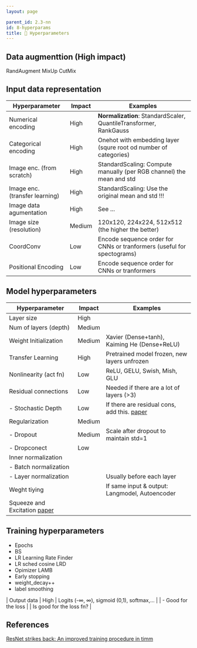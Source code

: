```yaml
---
layout: page

parent_id: 2.3-nn
id: 8-hyperparams
title: 🔧 Hyperparameters
---
```




## Data augmenttion (High impact)


RandAugment
MixUp
CutMix


## Input data representation


| Hyperparameter                 | Impact | Examples                                                               |
|--------------------------------|--------|------------------------------------------------------------------------|
| Numerical  encoding            |  High  | **Normalization**: StandardScaler, QuantileTransformer, RankGauss      |
| Categorical  encoding          |  High  | Onehot with embedding layer (squre root od number of categories)       |
| Image enc. (from scratch)      |  High  | StandardScaling: Compute manually (per RGB channel) the mean and std   |
| Image enc. (transfer learning) |  High  | StandardScaling: Use the original mean and std !!!                     |
| Image data agumentation        |  High  | See ...                                                                |
| Image size (resolution)        | Medium | 120x120, 224x224, 512x512  (the higher the better)                     |
| CoordConv                      |  Low   | Encode sequence order for CNNs or tranformers (useful for spectograms) |
| Positional Encoding            |  Low   | Encode sequence order for CNNs or tranformers                          |


## Model hyperparameters


| Hyperparameter        | Impact | Examples                                       |
|-----------------------|--------|------------------------------------------------|
| Layer size            | High   |                                                |
| Num of layers (depth) | Medium |                                                |
| Weight Initialization | Medium | Xavier (Dense+tanh), Kaiming He (Dense+ReLU)   |
| Transfer Learning     | High   | Pretrained model frozen, new layers unfrozen   |
| Nonlinearity (act fn) | Low    | ReLU, GELU, Swish, Mish, GLU                   |
| Residual connections  | Low    | Needed if there are a lot of layers (>3)       |
| - Stochastic Depth    | Low    | If there are residual cons, add this.  [paper](https://arxiv.org/abs/1603.09382) |
| Regularization        | Medium |                                                |
| - Dropout             | Medium | Scale after dropout to maintain std=1          |
| - Dropconect          | Low    |                                                |
| Inner normalization   |        |                                                |
| - Batch normalization |        |                                                |
| - Layer normalization |        | Usually before each layer                      |
| Weght tiying          |        | If same input & output: Langmodel, Autoencoder |
| Squeeze and Excitation           [paper](https://amaarora.github.io/2020/07/24/SeNet.html)



## Training hyperparameters

- Epochs
- BS
- LR                                Learning Rate Finder
- LR sched                          cosine LRD
- Opimizer                          LAMB
- Early stopping
- weight_decay++
- label smoothing



| Output data           | High   | Logits (-∞, ∞), sigmoid (0,1), softmax,...     |
| - Good for the loss   |        | Is good for the loss fn?                       |





## References

[ResNet strikes back: An improved training procedure in timm](https://arxiv.org/abs/2110.00476)